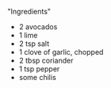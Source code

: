 "Ingredients"

* 2 avocados
* 1 lime
* 2 tsp salt
* 1 clove of garlic, chopped
* 2 tbsp coriander
* 1 tsp pepper
* some chilis
